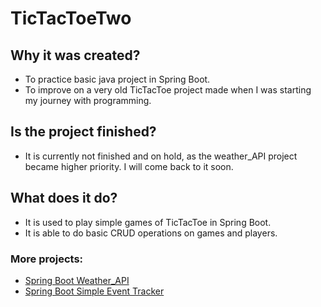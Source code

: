 # TicTacToeTwo

## Why it was created?

* To practice basic java project in Spring Boot.
* To improve on a very old TicTacToe project made when I was starting my journey with programming.

## Is the project finished?

* It is currently not finished and on hold, as the weather_API project became higher priority. I will come back to it soon.

## What does it do?

* It is used to play simple games of TicTacToe in Spring Boot.
* It is able to do basic CRUD operations on games and players.

### More projects:
* [Spring Boot Weather_API](https://github.com/DZajaczkowski/weather_API_practice)
* [Spring Boot Simple Event Tracker](https://github.com/DZajaczkowski/SimpleEventApp)

